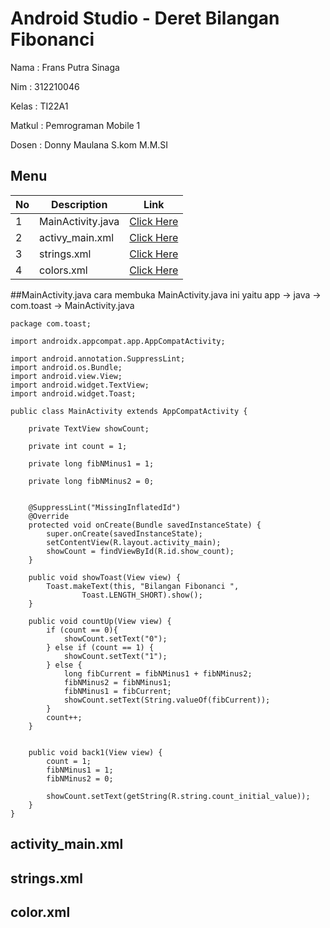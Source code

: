 # Android Studio - Deret Bilangan Fibonanci 

Nama   : Frans Putra Sinaga

Nim    : 312210046

Kelas  : TI22A1 

Matkul : Pemrograman Mobile 1

Dosen  : Donny Maulana S.kom M.M.SI

## Menu <br>
| No | Description | Link |
|-----|------|-----|
|1|MainActivity.java|[Click Here](#MainActivity.java)|
|2|activy_main.xml|[Click Here](#activity_main.xml)|
|3|strings.xml|[Click Here](#strings.xml)|
|4|colors.xml|[Click Here](#colors.xml)|

##MainActivity.java 
cara membuka MainActivity.java ini yaitu app -> java -> com.toast -> MainActivity.java
```
package com.toast;

import androidx.appcompat.app.AppCompatActivity;

import android.annotation.SuppressLint;
import android.os.Bundle;
import android.view.View;
import android.widget.TextView;
import android.widget.Toast;

public class MainActivity extends AppCompatActivity {

    private TextView showCount;

    private int count = 1;

    private long fibNMinus1 = 1;

    private long fibNMinus2 = 0;


    @SuppressLint("MissingInflatedId")
    @Override
    protected void onCreate(Bundle savedInstanceState) {
        super.onCreate(savedInstanceState);
        setContentView(R.layout.activity_main);
        showCount = findViewById(R.id.show_count);
    }

    public void showToast(View view) {
        Toast.makeText(this, "Bilangan Fibonanci ",
                Toast.LENGTH_SHORT).show();
    }

    public void countUp(View view) {
        if (count == 0){
            showCount.setText("0");
        } else if (count == 1) {
            showCount.setText("1");
        } else {
            long fibCurrent = fibNMinus1 + fibNMinus2;
            fibNMinus2 = fibNMinus1;
            fibNMinus1 = fibCurrent;
            showCount.setText(String.valueOf(fibCurrent));
        }
        count++;
    }


    public void back1(View view) {
        count = 1;
        fibNMinus1 = 1;
        fibNMinus2 = 0;

        showCount.setText(getString(R.string.count_initial_value));
    }
}
```

## activity_main.xml





## strings.xml



## color.xml


